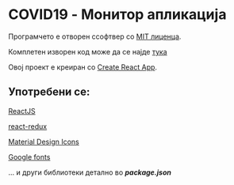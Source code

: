 
# COVID19 - Монитор апликација

Програмчето е отворен ссофтвер со [MIT лиценца](https://github.com/ristep/COVID-19-monitor/blob/master/LICENSE).

Комплетен изворен код може да се најде [тука](https://github.com/ristep/COVID-19-monitor)

Овој проект е креиран со [Create React App](https://github.com/facebook/create-react-app).

## Употребени се:

[ReactJS](https://github.com/facebook/react/)

[react-redux](https://github.com/reduxjs/react-redux)

[Material Design Icons](https://materialdesignicons.com/)

[Google fonts](https://fonts.google.com/)

... и други библиотеки детално во ***package.json***